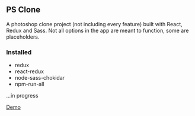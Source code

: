 ## PS Clone

A photoshop clone project (not including every feature) built with React, Redux and Sass. Not all options in the app are meant to function, some are placeholders.

### Installed

* redux
* react-redux
* node-sass-chokidar
* npm-run-all

...in progress

[Demo](https://jemcafe.github.io/ps-clone/)